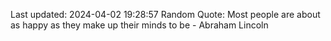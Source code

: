 Last updated: 2024-04-02 19:28:57
Random Quote: Most people are about as happy as they make up their minds to be - Abraham Lincoln